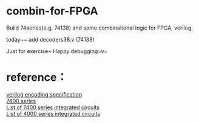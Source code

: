 # combin-for-FPGA

Build 74series(e.g. 74138) and some combinational logic for FPGA, verilog.

today~~ add decoders38.v (74138) 

Just for exercise~ Happy debugging=v=


# reference：
[verilog encoding specification](http://zhangzhenyuan163.blog.163.com/blog/static/85819389201451053136233/)  
[7400 series](https://en.wikipedia.org/wiki/7400_series)  
[List of 7400 series integrated circuits](https://en.wikipedia.org/wiki/List_of_7400_series_integrated_circuits)  
[List of 4000 series integrated circuits](https://en.wikipedia.org/wiki/List_of_4000_series_integrated_circuits)  